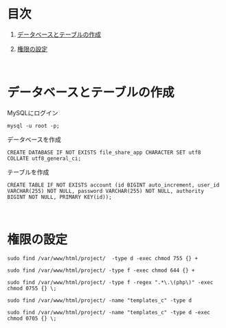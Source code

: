 # 目次

<!-- TOC -->

1. [データベースとテーブルの作成](#データベースとテーブルの作成)

1. [権限の設定](#権限の設定)

<!-- /TOC -->

<br>

# データベースとテーブルの作成

MySQLにログイン
```
mysql -u root -p;
```

データベースを作成
```
CREATE DATABASE IF NOT EXISTS file_share_app CHARACTER SET utf8 COLLATE utf8_general_ci;
```

テーブルを作成
```
CREATE TABLE IF NOT EXISTS account (id BIGINT auto_increment, user_id VARCHAR(255) NOT NULL, password VARCHAR(255) NOT NULL, authority BIGINT NOT NULL, PRIMARY KEY(id));
```

<br>

# 権限の設定

```
sudo find /var/www/html/project/  -type d -exec chmod 755 {} +
```

```
sudo find /var/www/html/project/ -type f -exec chmod 644 {} +
```

```
sudo find /var/www/html/project/ -type f -regex ".*\.\(php\)" -exec chmod 0755 {} \;
```

```
sudo find /var/www/html/project/ -name "templates_c" -type d
```

```
sudo find /var/www/html/project/ -name "templates_c" -type d -exec chmod 0705 {} \;
```
